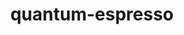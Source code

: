 ---
title: "quantum-espresso"
layout: cache
categories: [package, v0.18.1]
meta: {"versions": ["7.0"], "compilers": ["gcc@=7.3.1"], "oss": ["amzn2"], "platforms": ["linux"], "targets": ["aarch64", "graviton2", "x86_64_v3", "x86_64_v4"], "stacks": ["aws-ahug", "aws-ahug-aarch64", "aws-isc", "aws-isc-aarch64", "root"], "num_specs": 8, "num_specs_by_stack": {"aws-ahug": 2, "root": 8, "aws-isc": 2, "aws-ahug-aarch64": 2, "aws-isc-aarch64": 2}}
spec_details: [{"hash": "5m3we2ceqjwvwh3krvqijl4aowgiyfzc", "compiler": "gcc@=7.3.1", "versions": ["7.0"], "os": "amzn2", "platform": "linux", "target": "x86_64_v4", "variants": ["build_type=RelWithDebInfo", "+cmake", "~elpa", "~environ", "+epw", "~gipaw", "hdf5=none", "~ipo", "~libxc", "+mpi", "~openmp", "+patch", "~qmcpack", "+scalapack"], "stacks": ["aws-ahug", "root"], "size": "-", "tarball": "https://binaries.spack.io/v0.18.1/build_cache/linux-amzn2-x86_64_v4/gcc-7.3.1/quantum-espresso-7.0/linux-amzn2-x86_64_v4-gcc-7.3.1-quantum-espresso-7.0-5m3we2ceqjwvwh3krvqijl4aowgiyfzc.spack"}, {"hash": "vxjtw3uglj62nudegbciztj7yl5fr7qn", "compiler": "gcc@=7.3.1", "versions": ["7.0"], "os": "amzn2", "platform": "linux", "target": "x86_64_v4", "variants": ["build_type=RelWithDebInfo", "+cmake", "~elpa", "~environ", "+epw", "~gipaw", "hdf5=none", "~ipo", "~libxc", "+mpi", "~openmp", "+patch", "~qmcpack", "+scalapack"], "stacks": ["aws-isc", "root"], "size": "-", "tarball": "https://binaries.spack.io/v0.18.1/build_cache/linux-amzn2-x86_64_v4/gcc-7.3.1/quantum-espresso-7.0/linux-amzn2-x86_64_v4-gcc-7.3.1-quantum-espresso-7.0-vxjtw3uglj62nudegbciztj7yl5fr7qn.spack"}, {"hash": "3t25elfwx2xzk47wm4n7b4pxvu6kbxpl", "compiler": "gcc@=7.3.1", "versions": ["7.0"], "os": "amzn2", "platform": "linux", "target": "aarch64", "variants": ["build_type=RelWithDebInfo", "+cmake", "~elpa", "~environ", "+epw", "~gipaw", "hdf5=none", "~ipo", "~libxc", "+mpi", "~openmp", "+patch", "~qmcpack", "+scalapack"], "stacks": ["aws-ahug-aarch64", "root"], "size": "-", "tarball": "https://binaries.spack.io/v0.18.1/build_cache/linux-amzn2-aarch64/gcc-7.3.1/quantum-espresso-7.0/linux-amzn2-aarch64-gcc-7.3.1-quantum-espresso-7.0-3t25elfwx2xzk47wm4n7b4pxvu6kbxpl.spack"}, {"hash": "q4g4usedl5closaifxadesxmszl3yrp4", "compiler": "gcc@=7.3.1", "versions": ["7.0"], "os": "amzn2", "platform": "linux", "target": "aarch64", "variants": ["build_type=RelWithDebInfo", "+cmake", "~elpa", "~environ", "+epw", "~gipaw", "hdf5=none", "~ipo", "~libxc", "+mpi", "~openmp", "+patch", "~qmcpack", "+scalapack"], "stacks": ["root", "aws-isc-aarch64"], "size": "-", "tarball": "https://binaries.spack.io/v0.18.1/build_cache/linux-amzn2-aarch64/gcc-7.3.1/quantum-espresso-7.0/linux-amzn2-aarch64-gcc-7.3.1-quantum-espresso-7.0-q4g4usedl5closaifxadesxmszl3yrp4.spack"}, {"hash": "h7asjlzpqmkxkolpvkxfzogyap5hi7wj", "compiler": "gcc@=7.3.1", "versions": ["7.0"], "os": "amzn2", "platform": "linux", "target": "graviton2", "variants": ["build_type=RelWithDebInfo", "+cmake", "~elpa", "~environ", "+epw", "~gipaw", "hdf5=none", "~ipo", "~libxc", "+mpi", "~openmp", "+patch", "~qmcpack", "+scalapack"], "stacks": ["root", "aws-isc-aarch64"], "size": "-", "tarball": "https://binaries.spack.io/v0.18.1/build_cache/linux-amzn2-graviton2/gcc-7.3.1/quantum-espresso-7.0/linux-amzn2-graviton2-gcc-7.3.1-quantum-espresso-7.0-h7asjlzpqmkxkolpvkxfzogyap5hi7wj.spack"}, {"hash": "p2koaaxfbxj6edo43q5hjvgtpeaedqne", "compiler": "gcc@=7.3.1", "versions": ["7.0"], "os": "amzn2", "platform": "linux", "target": "x86_64_v3", "variants": ["build_type=RelWithDebInfo", "+cmake", "~elpa", "~environ", "+epw", "~gipaw", "hdf5=none", "~ipo", "~libxc", "+mpi", "~openmp", "+patch", "~qmcpack", "+scalapack"], "stacks": ["aws-isc", "root"], "size": "-", "tarball": "https://binaries.spack.io/v0.18.1/build_cache/linux-amzn2-x86_64_v3/gcc-7.3.1/quantum-espresso-7.0/linux-amzn2-x86_64_v3-gcc-7.3.1-quantum-espresso-7.0-p2koaaxfbxj6edo43q5hjvgtpeaedqne.spack"}, {"hash": "5ruzw7kg6fd7gqxwzdzdbz675lqzdm5x", "compiler": "gcc@=7.3.1", "versions": ["7.0"], "os": "amzn2", "platform": "linux", "target": "x86_64_v3", "variants": ["build_type=RelWithDebInfo", "+cmake", "~elpa", "~environ", "+epw", "~gipaw", "hdf5=none", "~ipo", "~libxc", "+mpi", "~openmp", "+patch", "~qmcpack", "+scalapack"], "stacks": ["aws-ahug", "root"], "size": "-", "tarball": "https://binaries.spack.io/v0.18.1/build_cache/linux-amzn2-x86_64_v3/gcc-7.3.1/quantum-espresso-7.0/linux-amzn2-x86_64_v3-gcc-7.3.1-quantum-espresso-7.0-5ruzw7kg6fd7gqxwzdzdbz675lqzdm5x.spack"}, {"hash": "gxy24fyw7wi46twflspqks4usdyvevii", "compiler": "gcc@=7.3.1", "versions": ["7.0"], "os": "amzn2", "platform": "linux", "target": "graviton2", "variants": ["build_type=RelWithDebInfo", "+cmake", "~elpa", "~environ", "+epw", "~gipaw", "hdf5=none", "~ipo", "~libxc", "+mpi", "~openmp", "+patch", "~qmcpack", "+scalapack"], "stacks": ["aws-ahug-aarch64", "root"], "size": "-", "tarball": "https://binaries.spack.io/v0.18.1/build_cache/linux-amzn2-graviton2/gcc-7.3.1/quantum-espresso-7.0/linux-amzn2-graviton2-gcc-7.3.1-quantum-espresso-7.0-gxy24fyw7wi46twflspqks4usdyvevii.spack"}]
---